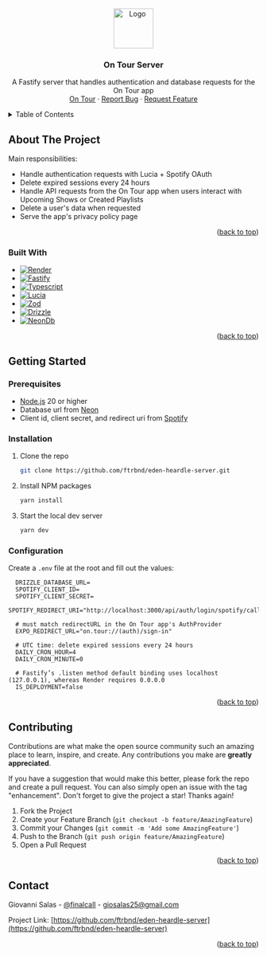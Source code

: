 <!-- Improved compatibility of back to top link: See: https://github.com/othneildrew/Best-README-Template/pull/73 -->
<a name="readme-top"></a>
<!--
*** Thanks for checking out the Best-README-Template. If you have a suggestion
*** that would make this better, please fork the repo and create a pull request
*** or simply open an issue with the tag "enhancement".
*** Don't forget to give the project a star!
*** Thanks again! Now go create something AMAZING! :D
-->

<!-- PROJECT LOGO -->
<br />
<div align="center">
  <a href="https://github.com/ftrbnd/on-tour">
    <img src="https://i.imgur.com/KnLfe3s.png" alt="Logo" width="80" height="80">
  </a>

<h3 align="center">On Tour Server</h3>

  <p align="center">
    A Fastify server that handles authentication and database requests for the On Tour app
    <br />
    <a href="https://github.com/ftrbnd/on-tour">On Tour</a>
    ·
    <a href="https://github.com/ftrbnd/on-tour-server/issues">Report Bug</a>
    ·
    <a href="https://github.com/ftrbnd/on-tour-server/issues">Request Feature</a>
  </p>
</div>



<!-- TABLE OF CONTENTS -->
<details>
  <summary>Table of Contents</summary>
  <ol>
    <li>
      <a href="#about-the-project">About The Project</a>
      <ul>
        <li><a href="#built-with">Built With</a></li>
      </ul>
    </li>
    <li>
      <a href="#getting-started">Getting Started</a>
      <ul>
        <li><a href="#prerequisites">Prerequisites</a></li>
        <li><a href="#installation">Installation</a></li>
        <li><a href="#configuration">Configuration</a></li>
      </ul>
    </li>
    <li><a href="#contributing">Contributing</a></li>
    <li><a href="#contact">Contact</a></li>
  </ol>
</details>



<!-- ABOUT THE PROJECT -->
## About The Project

Main responsibilities:
* Handle authentication requests with Lucia + Spotify OAuth
* Delete expired sessions every 24 hours
* Handle API requests from the On Tour app when users interact with Upcoming Shows or Created Playlists
* Delete a user's data when requested
* Serve the app's privacy policy page

<p align="right">(<a href="#readme-top">back to top</a>)</p>



### Built With

* [![Render][Render]][Render-url]
* [![Fastify][Fastify]][Fastify-url]
* [![Typescript][Typescript]][Typescript-url]
* [![Lucia][Lucia]][Lucia-url]
* [![Zod][Zod]][Zod-url]
* [![Drizzle][Drizzle]][Drizzle-url]
* [![NeonDb][NeonDb]][NeonDb-url]

<p align="right">(<a href="#readme-top">back to top</a>)</p>



<!-- GETTING STARTED -->
## Getting Started

### Prerequisites
* [Node.js](https://nodejs.org/en/) 20 or higher
* Database url from [Neon](https://neon.tech)
* Client id, client secret, and redirect uri from [Spotify](https://developer.spotify.com/documentation/web-api)

### Installation

1. Clone the repo
   ```sh
   git clone https://github.com/ftrbnd/eden-heardle-server.git
   ```
2. Install NPM packages
   ```sh
   yarn install
   ```
5. Start the local dev server
   ```sh
   yarn dev
   ```

### Configuration

Create a `.env` file at the root and fill out the values:
```env
  DRIZZLE_DATABASE_URL=
  SPOTIFY_CLIENT_ID=
  SPOTIFY_CLIENT_SECRET=
  SPOTIFY_REDIRECT_URI="http://localhost:3000/api/auth/login/spotify/callback"

  # must match redirectURL in the On Tour app's AuthProvider
  EXPO_REDIRECT_URL="on.tour://(auth)/sign-in"  

  # UTC time: delete expired sessions every 24 hours
  DAILY_CRON_HOUR=4
  DAILY_CRON_MINUTE=0

  # Fastify’s .listen method default binding uses localhost (127.0.0.1), whereas Render requires 0.0.0.0 
  IS_DEPLOYMENT=false
```

<p align="right">(<a href="#readme-top">back to top</a>)</p>



<!-- CONTRIBUTING -->
## Contributing

Contributions are what make the open source community such an amazing place to learn, inspire, and create. Any contributions you make are **greatly appreciated**.

If you have a suggestion that would make this better, please fork the repo and create a pull request. You can also simply open an issue with the tag "enhancement".
Don't forget to give the project a star! Thanks again!

1. Fork the Project
2. Create your Feature Branch (`git checkout -b feature/AmazingFeature`)
3. Commit your Changes (`git commit -m 'Add some AmazingFeature'`)
4. Push to the Branch (`git push origin feature/AmazingFeature`)
5. Open a Pull Request

<p align="right">(<a href="#readme-top">back to top</a>)</p>


<!-- CONTACT -->
## Contact

Giovanni Salas - [@finalcalI](https://twitter.com/finalcali) - giosalas25@gmail.com

Project Link: [https://github.com/ftrbnd/eden-heardle-server](https://github.com/ftrbnd/eden-heardle-server)

<p align="right">(<a href="#readme-top">back to top</a>)</p>



<!-- MARKDOWN LINKS & IMAGES -->
<!-- https://www.markdownguide.org/basic-syntax/#reference-style-links -->
[Render]:https://img.shields.io/badge/render-000000?style=for-the-badge&logo=render
[Render-url]: https://render.com
[Fastify]: https://img.shields.io/badge/fastify-000000?style=for-the-badge&logo=fastify
[Fastify-url]: https://fastify.dev
[Typescript]: https://img.shields.io/badge/typescript-3178C6?style=for-the-badge&logo=typescript&logoColor=white
[Typescript-url]: https://www.typescriptlang.org/
[Lucia]: https://img.shields.io/badge/lucia-5F57FF?style=for-the-badge&logo=lucia&logoColor=fff
[Lucia-url]: https://lucia-auth.com/
[Zod]: https://img.shields.io/badge/zod-3E67B1?style=for-the-badge&logo=zod
[Zod-url]: https://zod.dev
[Drizzle]: https://img.shields.io/badge/drizzle-000000?style=for-the-badge&logo=drizzle&logoColor=C5F74F
[Drizzle-url]: https://orm.drizzle.team
[NeonDb]: https://img.shields.io/badge/neon-00e599?style=for-the-badge
[NeonDb-url]: https://neon.tech/
